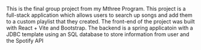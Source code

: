 This is the final group project from my Mthree Program. This project is a full-stack application which allows users to search up songs and add them to a custom playlist that they created. The front-end of the project was built with React + Vite and Bootstrap. The backend is a spring applicatoin with a JDBC template using an SQL database to store information from user and the Spotify API
